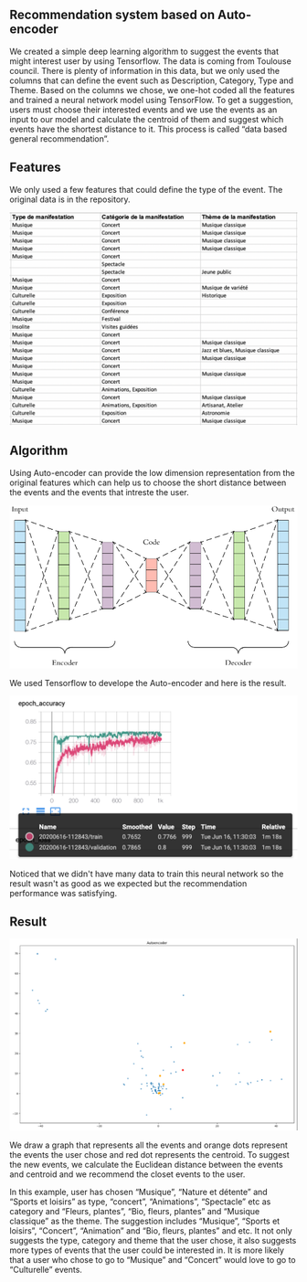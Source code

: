 ## Recommendation system based on Auto-encoder

We created a simple deep learning algorithm to suggest the events that might interest user by using Tensorflow. The data is coming from Toulouse council. There is plenty of information in this data, but we only used the columns that can define the event such as Description, Category, Type and Theme. Based on the columns we chose, we one-hot coded all the features and trained a neural network model using TensorFlow. To get a suggestion, users must choose their interested events and we use the events as an input to our model and calculate the centroid of them and suggest which events have the shortest distance to it. This process is called “data based general recommendation”.

## Features

We only used a few features that could define the type of the event. The original data is in the repository.

![features](document/features.png 'features')

## Algorithm

Using Auto-encoder can provide the low dimension representation from the original features which can help us to choose the short distance between the events and the events that intreste the user.

![Auto-encoder](document/autoencoder.png 'Auto-encoder')

We used Tensorflow to develope the Auto-encoder and here is the result.

![Accuracy](document/accuracy.png 'Accuracy')

Noticed that we didn't have many data to train this neural network so the result wasn't as good as we expected but the recommendation performance was satisfying.

## Result

![Result](document/result.png 'Result')

We draw a graph that represents all the events and orange dots represent the events the user chose and red dot represents the centroid. To suggest the new events, we calculate the Euclidean distance between the events and centroid and we recommend the closet events to the user.

In this example, user has chosen “Musique”, “Nature et détente” and “Sports et loisirs” as type, “concert”, “Animations”, “Spectacle” etc as category and “Fleurs, plantes”, “Bio, fleurs, plantes” and “Musique classique” as the theme. The suggestion includes “Musique”, “Sports et loisirs”, “Concert”, “Animation” and “Bio, fleurs, plantes” and etc. It not only suggests the type, category and theme that the user chose, it also suggests more types of events that the user could be interested in. It is more likely that a user who chose to go to “Musique” and “Concert” would love to go to “Culturelle” events.

